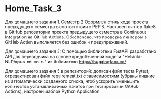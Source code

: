 # Home_Task_3
Для домашнего задания 1, Семестр 2
Оформлен стиль кода проекта предыдущего семестра в соответствии с PEP 8.
Настроен линтер flake8 в GitHub репозитории проекта предыдущего семестра в Continuous Integration на GitHub Actions.
Обеспечено, что проверка линтером в GitHub Action выполняется без ошибок и предупреждений.


Для домашнего задания 3: 
С помощью библиотеки FastAPI разработано API для переводчика на основе предобученной модели 
"Helsinki-NLP/opus-mt-en-ru" из библиотеки https://huggingface.co/


Для домашнего задания 5 в репозиторий:
 дописан файл теста Pytest,
 отредактирован файл requirement.txt с зависимостями (убраны лишние из автоматически созданного списка, 
чтоб ускорить уменьшить количество устанавливаемых пакетов при 
тестировании GitHub Actions),
 настроен шаблон Python Application 
